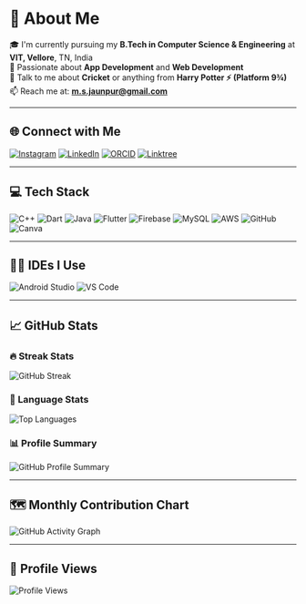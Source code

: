# 💫 About Me
🎓 I'm currently pursuing my **B.Tech in Computer Science & Engineering** at **VIT, Vellore**, TN, India  
🚀 Passionate about **App Development** and **Web Development**  
🏏 Talk to me about **Cricket** or anything from **Harry Potter ⚡ (Platform 9¾)**  
📫 Reach me at: **m.s.jaunpur@gmail.com**

---

## 🌐 Connect with Me
[![Instagram](https://img.shields.io/badge/Instagram-E4405F?style=for-the-badge&logo=instagram&logoColor=white)](https://instagram.com/manvendrasingh09)  [![LinkedIn](https://img.shields.io/badge/LinkedIn-0077B5?style=for-the-badge&logo=linkedin&logoColor=white)](https://linkedin.com/in/manvendrasingh09)  [![ORCID](https://img.shields.io/badge/ORCID-A6CE39?style=for-the-badge&logo=orcid&logoColor=white)](https://orcid.org/0009-0004-6600-5792)  [![Linktree](https://img.shields.io/badge/Linktree-39E09B?style=for-the-badge&logo=linktree&logoColor=white)](https://linktr.ee/manvendrasingh09)

---

## 💻 Tech Stack
![C++](https://img.shields.io/badge/C++-%2300599C.svg?style=for-the-badge&logo=c%2B%2B&logoColor=white)
![Dart](https://img.shields.io/badge/Dart-%230175C2.svg?style=for-the-badge&logo=dart&logoColor=white)
![Java](https://img.shields.io/badge/Java-%23007396.svg?style=for-the-badge&logo=java&logoColor=white)
![Flutter](https://img.shields.io/badge/Flutter-%2302569B.svg?style=for-the-badge&logo=flutter&logoColor=white)
![Firebase](https://img.shields.io/badge/Firebase-ffca28?style=for-the-badge&logo=firebase&logoColor=black)
![MySQL](https://img.shields.io/badge/MySQL-%2300f.svg?style=for-the-badge&logo=mysql&logoColor=white)
![AWS](https://img.shields.io/badge/AWS-%23FF9900.svg?style=for-the-badge&logo=amazon-aws&logoColor=white)
![GitHub](https://img.shields.io/badge/GitHub-%23121011.svg?style=for-the-badge&logo=github&logoColor=white)
![Canva](https://img.shields.io/badge/Canva-%2300C4CC.svg?style=for-the-badge&logo=canva&logoColor=white)

---

## 🧑‍💻 IDEs I Use
![Android Studio](https://img.shields.io/badge/Android%20Studio-3DDC84?style=for-the-badge&logo=android-studio&logoColor=white)
![VS Code](https://img.shields.io/badge/VS%20Code-0078D4?style=for-the-badge&logo=visual-studio-code&logoColor=white)

---

## 📈 GitHub Stats

### 🔥 Streak Stats
<img src="https://streak-stats.demolab.com/?user=manvendrasingh09&theme=dark&hide_border=false" alt="GitHub Streak" />

### 🧠 Language Stats
<img src="https://github-readme-stats.vercel.app/api/top-langs/?username=manvendrasingh09&theme=dark&hide_border=false&layout=compact" alt="Top Languages" />

### 📊 Profile Summary
<img src="https://github-profile-summary-cards.vercel.app/api/cards/profile-details?username=manvendrasingh09&theme=github_dark" alt="GitHub Profile Summary" />

---

## 🗺️ Monthly Contribution Chart

![GitHub Activity Graph](https://github-readme-activity-graph.vercel.app/graph?username=manvendrasingh09&theme=react-dark&hide_border=true)

---

## 🧮 Profile Views
![Profile Views](https://komarev.com/ghpvc/?username=manvendrasingh09&label=Profile%20Views&color=0e75b6&style=flat)
